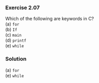 ### Exercise 2.07
Which of the following are keywords in C?  
(a) `for`  
(b) `If`  
(c) `main`  
(d) `printf`  
(e) `while`  

### Solution
(a) `for`  
(e) `while`  

